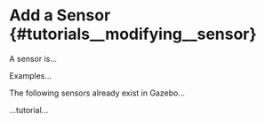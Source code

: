 Add a Sensor {#tutorials__modifying__sensor}
================

A sensor is…

Examples…

The following sensors already exist in Gazebo...

…tutorial...


